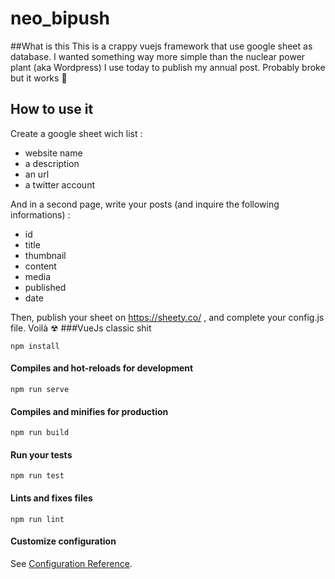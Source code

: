 # neo_bipush

##What is this
This is a crappy vuejs framework that use google sheet as database.
I wanted something way more simple than the nuclear power plant (aka Wordpress) I use today to publish my annual post.
Probably broke but it works 🤖 

## How to use it
Create a google sheet wich list :
* website name
* a description
* an url
* a twitter account

And in a second page, write your posts (and inquire the following informations) :
* id
* title
* thumbnail
* content
* media
* published 
* date

Then, publish your sheet on https://sheety.co/ , and complete your config.js file. Voilà ☢ 
###VueJs classic shit
```
npm install
```

#### Compiles and hot-reloads for development
```
npm run serve
```

#### Compiles and minifies for production
```
npm run build
```

#### Run your tests
```
npm run test
```

#### Lints and fixes files
```
npm run lint
```

#### Customize configuration
See [Configuration Reference](https://cli.vuejs.org/config/).
